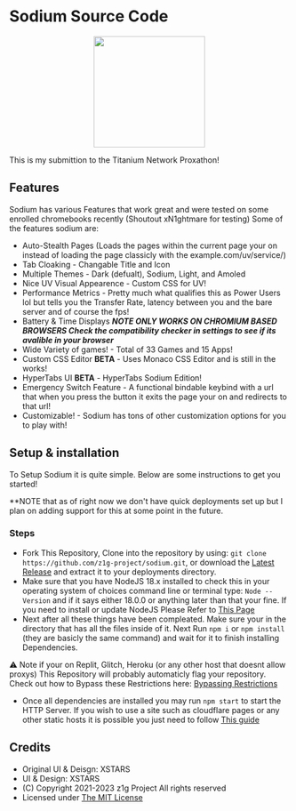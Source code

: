 # Sodium Source Code

<p align="center">
  <img src="./sodium-static/public/sodium.png" height="200">
</p>

This is my submittion to the Titanium Network Proxathon!

## Features

Sodium has various Features that work great and were tested on some enrolled chromebooks recently (Shoutout xN1ghtmare for testing)
Some of the features sodium are:

- Auto-Stealth Pages (Loads the pages within the current page your on instead of loading the page classicly with the example.com/uv/service/)
- Tab Cloaking - Changable Title and Icon
- Multiple Themes - Dark (defualt), Sodium, Light, and Amoled
- Nice UV Visual Appearence - Custom CSS for UV!
- Performance Metrics - Pretty much what qualifies this as Power Users lol but tells you the Transfer Rate, latency between you and the bare server and of course the fps!
- Battery & Time Displays ***NOTE ONLY WORKS ON CHROMIUM BASED BROWSERS Check the compatibility checker in settings to see if its avalible in your browser***
- Wide Variety of games! - Total of 33 Games and 15 Apps!
- Custom CSS Editor **BETA** - Uses Monaco CSS Editor and is still in the works!
- HyperTabs UI **BETA** - HyperTabs Sodium Edition!
- Emergency Switch Feature - A functional bindable keybind with a url that when you press the button it exits the page your on and redirects to that url!
- Customizable! - Sodium has tons of other customization options for you to play with!

## Setup & installation

To Setup Sodium it is quite simple. Below are some instructions to get you started!

**NOTE that as of right now we don't have quick deployments set up but I plan on adding support for this at some point in the future.

### Steps

- Fork This Repository, Clone into the repository by using: `git clone https://github.com/z1g-project/sodium.git`, or download the [Latest Release](https://github.com/z1g-project/sodium/releases) and extract it to your deployments directory.
- Make sure that you have NodeJS 18.x installed to check this in your operating system of choices command line or terminal type: `Node --Version` and if it says either 18.0.0 or anything later than that your fine. If you need to install or update NodeJS Please Refer to [This Page](https://nodejs.org/en/download)
- Next after all these things have been compleated. Make sure your in the directory that has all the files inside of it. Next Run `npm i` or `npm install` (they are basicly the same command) and wait for it to finish installing Dependencies.

⚠️ Note if your on Replit, Glitch, Heroku (or any other host that doesnt allow proxys) This Repository will probably automaticly flag your repository. Check out how to Bypass these Restrictions here: [Bypassing Restrictions](https://github.com/holy-unblocker/website-aio/wiki/Circumventing-deployment-restrictions)

- Once all dependencies are installed you may run `npm start` to start the HTTP Server. If you wish to use a site such as cloudflare pages or any other static hosts it is possible you just need to follow [This guide](static-hosting.md)

## Credits

- Original UI & Deisgn: XSTARS
- UI & Design: XSTARS
- (C) Copyright 2021-2023 z1g Project All rights reserved
- Licensed under [The MIT License](https://github.com/z1g-project/z1g-Project-Hub/blob/master/LICENSE.txt)
